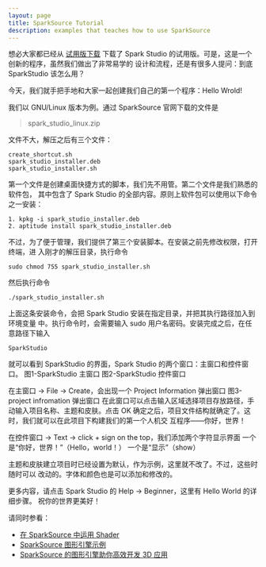 ```yaml
---
layout: page
title: SparkSource Tutorial
description: examples that teaches how to use SparkSource
---
```


想必大家都已经从
[试用版下载](http://www.sparksource.cn/html_ch/trial_download.html)
下载了 Spark Studio 的试用版。可是，这是一个创新的程序，虽然我们做出了非常易学的
设计和流程，还是有很多人提问：到底 SparkStudio 该怎么用？

今天，我们就手把手地和大家一起创建我们自己的第一个程序：Hello Wrold!

我们以 GNU/Linux 版本为例。通过 SparkSource 官网下载的文件是

>spark_studio_linux.zip

文件不大，解压之后有三个文件：

```
create_shortcut.sh
spark_studio_installer.deb
spark_studio_installer.sh
```

第一个文件是创建桌面快捷方式的脚本，我们先不用管。第二个文件是我们熟悉的软件包，
其中包含了 Spark Studio 的全部内容。原则上软件包可以使用以下命令之一安装：

```
1. kpkg -i spark_studio_installer.deb
2. aptitude install spark_studio_installer.deb
```

不过，为了便于管理，我们提供了第三个安装脚本。在安装之前先修改权限，打开终端，进
入刚才的解压目录，执行命令

```
sudo chmod 755 spark_studio_installer.sh
```

然后执行命令

```
./spark_studio_installer.sh
```

上面这条安装命令，会把 Spark Studio 安装在指定目录，并把其执行路径加入到环境变量
中。执行命令时，会需要输入 sudo 用户名密码。安装完成之后，在任意路径下输入

```
SparkStudio
```

就可以看到 SparkStudio 的界面，Spark Studio 的两个窗口：主窗口和控件窗口。
图1-SparkStudio 主窗口
图2-SparkStudio 控件窗口

在主窗口 -> File -> Create，会出现一个 Project Information 弹出窗口
图3-project infromation 弹出窗口
在此窗口可以点击输入区域选择项目存放路径，手动输入项目名称、主题和皮肤。点击 OK
确定之后，项目文件结构就确定了。这时，我们就可以在此项目下构建我们的第一个人机交
互程序——你好，世界！

在控件窗口 -> Text -> click + sign on the top，我们添加两个字符显示界面
一个是“你好，世界！”（Hello，world！）
一个是“显示”（show）

主题和皮肤建立项目时已经设置为默认，作为示例，这里就不改了。不过，这些时随时可以
改动的。字体和颜色也是可以添加和修改的。

更多内容，请点击 Spark Studio 的 Help -> Beginner，这里有 Hello World 的详细步骤。
祝你的世界更美好！

请同时参看：
 - [在 SparkSource 中运用 Shader](Tutorial/在_SparkSource_中运用_Shader.html)
 - [SparkSource 图形引擎示例](Tutorial/SparkSource_图形引擎示例.html)
 - [SparkSource 的图形引擎助你高效开发 3D 应用](Tutorial/SparkSource_的图形引擎助你高效开发_3D_应用.html)
